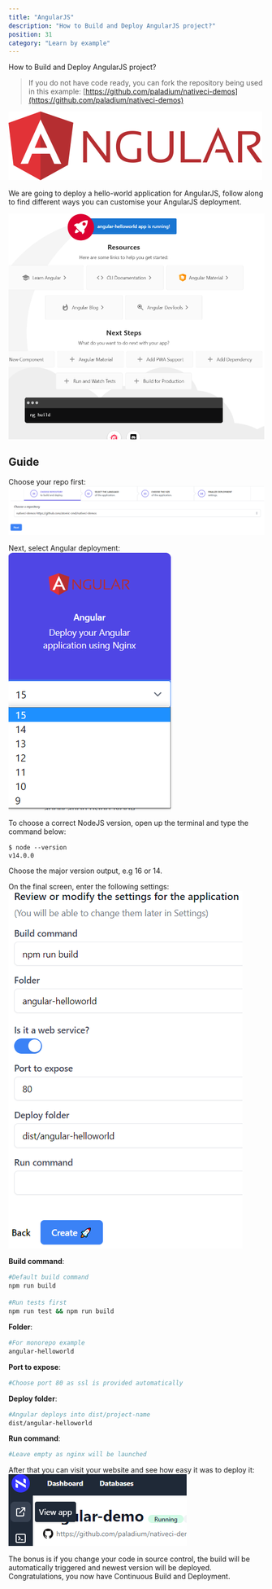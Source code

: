 ```yaml
---
title: "AngularJS"
description: "How to Build and Deploy AngularJS project?"
position: 31
category: "Learn by example"
---
```


<description>
How to Build and Deploy AngularJS project?
</description>

> If you do not have code ready, you can fork the repository being used in this example: [https://github.com/paladium/nativeci-demos](https://github.com/paladium/nativeci-demos)

![AngularJS](/images/languages/angularjs.png)

We are going to deploy a hello-world application for AngularJS, follow along to find different ways you can customise your AngularJS deployment.

![AngularJS Demo](/images/examples/angular-demo.png)

## Guide
Choose your repo first:
![Choose repo](/images/intro/choose-repo.png)

Next, select Angular deployment:
![Angular select](/images/examples/angular-choose.png)

To choose a correct NodeJS version, open up the terminal and type the command below:
```
$ node --version
v14.0.0
```

Choose the major version output, e.g 16 or 14.

On the final screen, enter the following settings:
![Angular settings](/images/examples/angular-settings.png)

**Build command**:
```bash
#Default build command
npm run build

#Run tests first
npm run test && npm run build
```

**Folder**:
```bash
#For monorepo example
angular-helloworld
```

**Port to expose**:
```bash
#Choose port 80 as ssl is provided automatically
```

**Deploy folder**:
```bash
#Angular deploys into dist/project-name
dist/angular-helloworld
```

**Run command**:
```bash
#Leave empty as nginx will be launched

```

After that you can visit your website and see how easy it was to deploy it:
![Deployed](/images/examples/angular-deployed.png)

The bonus is if you change your code in source control, the build will be automatically triggered and newest version will be deployed. Congratulations, you now have Continuous Build and Deployment.